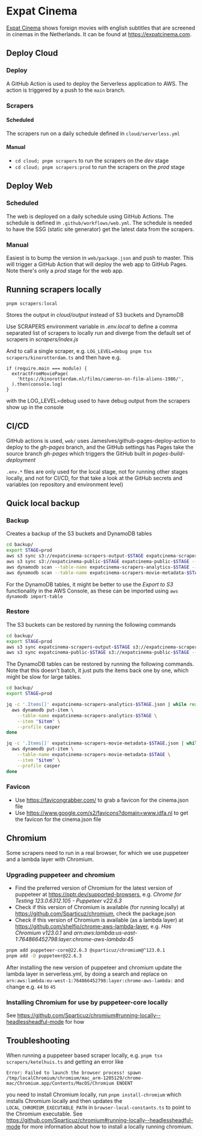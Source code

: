 # Expat Cinema

[Expat Cinema](https://expatcinema.com) shows foreign movies with english subtitles that are screened in cinemas in the Netherlands. It can be found at https://expatcinema.com.

## Deploy Cloud

### Deploy

A GitHub Action is used to deploy the Serverless application to AWS. The action is triggered by a push to the `main` branch.

### Scrapers

#### Scheduled

The scrapers run on a daily schedule defined in `cloud/serverless.yml`

#### Manual

- `cd cloud; pnpm scrapers` to run the scrapers on the _dev_ stage
- `cd cloud; pnpm scrapers:prod` to run the scrapers on the _prod_ stage

## Deploy Web

### Scheduled

The web is deployed on a daily schedule using GitHub Actions. The schedule is defined in `.github/workflows/web.yml`. The schedule is needed to have the SSG (static site generator) get the latest data from the scrapers.

### Manual

Easiest is to bump the version in `web/package.json` and push to master. This will trigger a GitHub Action that will deploy the web app to GitHub Pages. Note there's only a _prod_ stage for the web app.

## Running scrapers locally

```
pnpm scrapers:local
```

Stores the output in _cloud/output_ instead of S3 buckets and DynamoDB

Use SCRAPERS environment variable in _.env.local_ to define a comma separated list of scrapers to locally run and diverge from the default set of scrapers in _scrapers/index.js_

And to call a single scraper, e.g. `LOG_LEVEL=debug pnpm tsx scrapers/kinorotterdam.ts` and then have e.g.

```
if (require.main === module) {
  extractFromMoviePage(
    'https://kinorotterdam.nl/films/cameron-on-film-aliens-1986/',
  ).then(console.log)
}
```

with the LOG_LEVEL=debug used to have debug output from the scrapers show up in the console

## CI/CD

GitHub actions is used, `web/` uses JamesIves/github-pages-deploy-action to deploy to the _gh-pages_ branch, and the GitHub settings has Pages take the source branch _gh-pages_ which triggers the GitHub built in _pages-build-deployment_

`.env.*` files are only used for the local stage, not for running other stages locally, and not for CI/CD, for that take a look at the GitHub secrets and variables (on repository and environment level)

## Quick local backup

### Backup

Creates a backup of the S3 buckets and DynamoDB tables

```sh
cd backup/
export STAGE=prod
aws s3 sync s3://expatcinema-scrapers-output-$STAGE expatcinema-scrapers-output-$STAGE --profile casper
aws s3 sync s3://expatcinema-public-$STAGE expatcinema-public-$STAGE --profile casper
aws dynamodb scan --table-name expatcinema-scrapers-analytics-$STAGE --profile casper > expatcinema-scrapers-analytics-$STAGE.json
aws dynamodb scan --table-name expatcinema-scrapers-movie-metadata-$STAGE --profile casper > expatcinema-scrapers-movie-metadata-$STAGE.json
```

For the DynamoDB tables, it might be better to use the _Export to S3_ functionality in the AWS Console, as these can be imported using `aws dynamodb import-table`

### Restore

The S3 buckets can be restored by running the following commands

```sh
cd backup/
export STAGE=prod
aws s3 sync expatcinema-scrapers-output-$STAGE s3://expatcinema-scrapers-output-$STAGE --profile casper
aws s3 sync expatcinema-public-$STAGE s3://expatcinema-public-$STAGE --profile casper
```

The DynamoDB tables can be restored by running the following commands. Note that this doesn't batch, it just puts the items back one by one, which might be slow for large tables.

```sh
cd backup/
export STAGE=prod

jq -c '.Items[]' expatcinema-scrapers-analytics-$STAGE.json | while read -r item; do
  aws dynamodb put-item \
    --table-name expatcinema-scrapers-analytics-$STAGE \
    --item "$item" \
    --profile casper
done

jq -c '.Items[]' expatcinema-scrapers-movie-metadata-$STAGE.json | while read -r item; do
  aws dynamodb put-item \
    --table-name expatcinema-scrapers-movie-metadata-$STAGE \
    --item "$item" \
    --profile casper
done
```

### Favicon

- Use https://favicongrabber.com/ to grab a favicon for the cinema.json file
- Use https://www.google.com/s2/favicons?domain=www.idfa.nl to get the favicon for the cinema.json file

## Chromium

Some scrapers need to run in a real browser, for which we use puppeteer and a lambda layer with Chromium.

### Upgrading puppeteer and chromium

- Find the preferred version of Chromium for the latest version of puppeteer at https://pptr.dev/supported-browsers, e.g. _Chrome for Testing 123.0.6312.105 - Puppeteer v22.6.3_
- Check if this version of Chromium is available (for running locally) at https://github.com/Sparticuz/chromium, check the package.json
- Check if this version of Chromium is available (as a lambda layer) at https://github.com/shelfio/chrome-aws-lambda-layer, e.g. _Has Chromium v123.0.1_ and _arn:aws:lambda:us-east-1:764866452798:layer:chrome-aws-lambda:45_

```sh
pnpm add puppeteer-core@22.6.3 @sparticuz/chromium@^123.0.1
pnpm add -D puppeteer@22.6.3
```

After installing the new version of puppeteer and chromium update the lambda layer in serverless.yml, by doing a search and replace on `arn:aws:lambda:eu-west-1:764866452798:layer:chrome-aws-lambda:` and change e.g. `44` to `45`

### Installing Chromium for use by puppeteer-core locally

See https://github.com/Sparticuz/chromium#running-locally--headlessheadful-mode for how

## Troubleshooting

When running a puppeteer based scraper locally, e.g. `pnpm tsx scrapers/ketelhuis.ts` and getting an error like

```
Error: Failed to launch the browser process! spawn /tmp/localChromium/chromium/mac_arm-1205129/chrome-mac/Chromium.app/Contents/MacOS/Chromium ENOENT
```

you need to install Chromium locally, run `pnpm install-chromium` which installs Chromium locally and then updates the `LOCAL_CHROMIUM_EXECUTABLE_PATH` in `browser-local-constants.ts` to point to the Chromium executable. See https://github.com/Sparticuz/chromium#running-locally--headlessheadful-mode for more information about how to install a locally running chromium.
